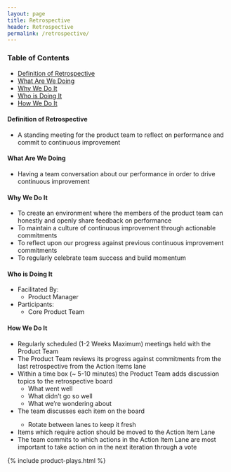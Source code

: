 ```yaml
---
layout: page
title: Retrospective
header: Retrospective
permalink: /retrospective/
---
```

<div class="row">
    <div class="col-md-3">
        <div class="toc">
            <h3>Table of Contents</h3>
                <ul>
                    <li>
                        <a href="#Definition">
                            Definition of Retrospective
                        </a>
                    </li>
                    <li>
                        <a href="#What">
                            What Are We Doing
                        </a>
                    </li>
                    <li>
                        <a href="#Why">
                            Why We Do It
                        </a>
                    </li>
                    <li>
                        <a href="#Who">
                            Who is Doing It
                        </a>
                    </li>
                    <li>
                        <a href="#How">
                            How We Do It
                        </a>
                    </li>
                   </ul>
        </div>
    </div>
    <div class="col-md-6">
        <h4 class="Definition" id="Definition">
            Definition of Retrospective
        </h4>
		<ul>
			<li>A standing meeting for the product team to reflect on performance and commit to continuous improvement
</li>
		</ul>
        <h4 class="What" id="What">
            What Are We Doing
        </h4>
	<ul>
        <li>Having a team conversation about our performance in order to drive continuous improvement
</li>
	</ul>
        <h4 class="Why" id="Why">
            Why We Do It
        </h4>
            <ul>
                <li>To create an environment where the members of the product team can honestly and openly share feedback on performance</li>
                <li>To maintain a culture of continuous improvement through actionable commitments</li>
                <li>To reflect upon our progress against previous continuous improvement commitments</li>
                <li>To regularly celebrate team success and build momentum</li>
	        </ul>
        <h4 class="Who" id="Who">
            Who is Doing It
        </h4>
            <ul>
                <li>Facilitated By:
    	            <ul>
        	            <li>Product Manager</li>
    	            </ul>
                 </li>
                <li>Participants:
    	            <ul>
                      <li>Core Product Team </li>
                  </ul>    
                </li>
            </ul>
        <h4 class="How" id="How">
            How We Do It
        </h4>
            <ul>
                <li>Regularly scheduled (1-2 Weeks Maximum) meetings held with the Product Team</li>
                <li>The Product Team reviews its progress against commitments from the last retrospective from the Action Items lane</li>
                <li>Within a time box (~ 5-10 minutes) the Product Team adds discussion topics to the retrospective board
                  <ul>
                    <li>What went well</li>
                    <li>What didn’t go so well</li>
                    <li>What we’re wondering about</li>
                  </ul>
                </li>
                <li>The team discusses each item on the board</li>
                    <ul>
                        <li>Rotate between lanes to keep it fresh</li>
                    </ul>
                <li>Items which require action should be moved to the Action Item Lane</li>
                <li>The team commits to which actions in the Action Item Lane are most important to take action on in the next iteration through a vote</li>
    </ul>
    </div>
    <div class="col-md-3">
        {% include product-plays.html %}
    </div>
</div>

